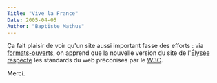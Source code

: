```yaml
---
Title: "Vive la France"
Date: 2005-04-05
Author: "Baptiste Mathus"
---
```




Ça fait plaisir de voir qu'un site aussi important fasse des efforts :
via
[formats-ouverts](http://formats-ouverts.org/blog/2005/03/31/348-les-liens-ouverts-vers-la-presidence),
on apprend que la nouvelle version du site de
l'[Élysée](http://www.elysee.fr)
[respecte](http://validator.w3.org/check?verbose=1&uri=http%3A//www.elysee.fr/elysee/francais/accueil.2.html)
les standards du web préconisés par le [W3C](http://www.w3.org).

Merci.

